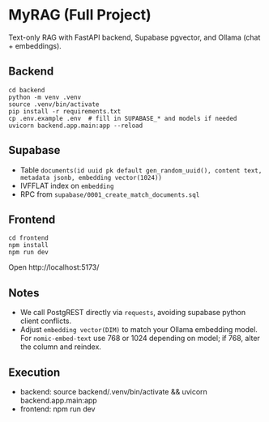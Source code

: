 # MyRAG (Full Project)

Text-only RAG with FastAPI backend, Supabase pgvector, and Ollama (chat + embeddings).

## Backend
```
cd backend
python -m venv .venv
source .venv/bin/activate
pip install -r requirements.txt
cp .env.example .env  # fill in SUPABASE_* and models if needed
uvicorn backend.app.main:app --reload
```

## Supabase
- Table `documents(id uuid pk default gen_random_uuid(), content text, metadata jsonb, embedding vector(1024))`
- IVFFLAT index on `embedding`
- RPC from `supabase/0001_create_match_documents.sql`

## Frontend
```
cd frontend
npm install
npm run dev
```
Open http://localhost:5173/

## Notes
- We call PostgREST directly via `requests`, avoiding supabase python client conflicts.
- Adjust `embedding vector(DIM)` to match your Ollama embedding model. For `nomic-embed-text` use 768 or 1024 depending on model; if 768, alter the column and reindex.

## Execution
- backend: source backend/.venv/bin/activate && uvicorn backend.app.main:app
- frontend: npm run dev